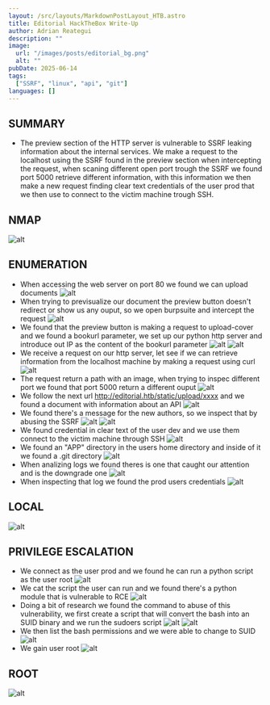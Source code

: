 ```yaml
---
layout: /src/layouts/MarkdownPostLayout_HTB.astro
title: Editorial HackTheBox Write-Up
author: Adrian Reategui
description: ""
image:
  url: "/images/posts/editorial_bg.png"
  alt: ""
pubDate: 2025-06-14
tags:
  ["SSRF", "linux", "api", "git"]
languages: []
---
```


## SUMMARY
- The preview section of the HTTP server is vulnerable to SSRF leaking information about the internal services. We make a request to the localhost using the SSRF found in the preview section when intercepting the request, when scaning different open port trough the SSRF we found port 5000 retrieve different information, with this information we then make a new request finding clear text credentials of the user prod that we then use to connect to the victim machine trough SSH.
## NMAP
![alt](/images/posts/editorial.webp)
## ENUMERATION
- When accessing the web server on port 80 we found we can upload documents
	![alt](/images/posts/editorial2.webp)
- When trying to previsualize our document the preview button doesn't redirect or show us any ouput, so we open burpsuite and intercept the request
	![alt](/images/posts/editorial3.webp)
- We found that the preview button is making a request to upload-cover and we found a bookurl parameter, we set up our python http server and introduce out IP as the content of the bookurl parameter
	![alt](/images/posts/editorial4.webp)
	![alt](/images/posts/editorial5.webp)
- We receive a request on our http server, let see if we can retrieve information from the localhost machine by making a request using curl
	![alt](/images/posts/editorial6.webp)
- The request return a path with an image, when trying to inspec different port we found that port 5000 return a different ouput
	![alt](/images/posts/editorial7.webp)
- We follow the next url http://editorial.htb/static/upload/xxxx and we found a document with information about an API
	![alt](/images/posts/editorial8.webp)
- We found there's a message for the new authors, so we inspect that by abusing the SSRF 
	![alt](/images/posts/editorial9.webp)
	![alt](/images/posts/editorial10.webp)
- We found credential in clear text of the user dev and we use them connect to the victim machine through SSH
	![alt](/images/posts/editorial11.webp)
- We found an "APP" directory in the users home directory and inside of it we found a .git directory
	![alt](/images/posts/editorial12.webp)
- When analizing logs we found theres is one that caught our attention and is the downgrade one
	![alt](/images/posts/editorial13.webp)
- When inspecting that log we found the prod users credentials
	![alt](/images/posts/editorial14.webp)
## LOCAL
![alt](/images/posts/editorial16.webp)
## PRIVILEGE ESCALATION
- We connect as the user prod and we found he can run a python script as the user root
	![alt](/images/posts/editorial15.webp)
- We cat the script the user can run and we found there's a python module that is vulnerable to RCE
	![alt](/images/posts/editorial17.webp)
- Doing a bit of research we found the command to abuse of this vulnerability, we first create a script that will convert the bash into an SUID binary and we run the sudoers script
	![alt](/images/posts/editorial18.webp)
	![alt](/images/posts/editorial19.webp)
- We then list the bash permissions and we were able to change to SUID
	![alt](/images/posts/editorial20.webp)
- We gain user root
	![alt](/images/posts/editorial21.webp)
## ROOT
![alt](/images/posts/editorial22.webp)